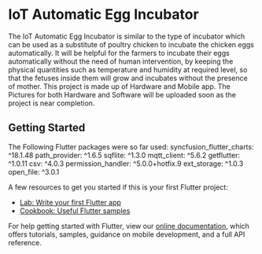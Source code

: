 # IoT Automatic Egg Incubator

 The IoT Automatic Egg Incubator is similar to the type of incubator which can be used as a substitute of poultry chicken to incubate the chicken eggs automatically. It will be helpful for the farmers to incubate their eggs automatically without the need of human intervention, by keeping the physical quantities such as temperature and humidity at required level, so that the fetuses inside them will grow and incubates without the presence of mother.
 This project is made up of Hardware and Mobile app. The Pictures for both Hardware and Software will be uploaded soon as the project is near completion.
## Getting Started

The Following Flutter packages were so far used:
  syncfusion_flutter_charts: ^18.1.48
  path_provider: ^1.6.5
  sqflite: ^1.3.0
  mqtt_client: ^5.6.2
  getflutter: ^1.0.11
  csv: ^4.0.3
  permission_handler: ^5.0.0+hotfix.9
  ext_storage: ^1.0.3
  open_file: ^3.0.1

A few resources to get you started if this is your first Flutter project:

- [Lab: Write your first Flutter app](https://flutter.dev/docs/get-started/codelab)
- [Cookbook: Useful Flutter samples](https://flutter.dev/docs/cookbook)

For help getting started with Flutter, view our
[online documentation](https://flutter.dev/docs), which offers tutorials,
samples, guidance on mobile development, and a full API reference.
